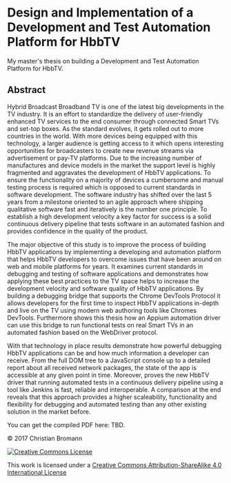 # Design and Implementation of a Development and Test Automation Platform for HbbTV

My master's thesis on building a Development and Test Automation Platform for HbbTV.

## Abstract

Hybrid Broadcast Broadband TV is one of the latest big developments in the TV industry. It is an effort to standardize the delivery of user-friendly enhanced TV services to the end consumer through connected Smart TVs and set-top boxes. As the standard evolves, it gets rolled out to more countries in the world. With more devices being equipped with this technology, a larger audience is getting access to it which opens interesting opportunities for broadcasters to create new revenue streams via advertisement or pay-TV platforms. Due to the increasing number of manufactures and device models in the market the support level is highly fragmented and aggravates the development of HbbTV applications. To ensure the functionality on a majority of devices a cumbersome and manual testing process is required which is opposed to current standards in software development. The software industry has shifted over the last 5 years from a milestone oriented to an agile approach where shipping qualitative software fast and iteratively is the number one principle. To establish a high development velocity a key factor for success is a solid continuous delivery pipeline that tests software in an automated fashion and provides confidence in the quality of the product.

The major objective of this study is to improve the process of building HbbTV applications by implementing a developing and automation platform that helps HbbTV developers to overcome issues that have been around on web and mobile platforms for years. It examines current standards in debugging and testing of software applications and demonstrates how applying these best practices to the TV space helps to increase the development velocity and software quality of HbbTV applications. By building a debugging bridge that supports the Chrome DevTools Protocol it allows developers for the first time to inspect HbbTV applications in-depth and live on the TV using modern web authoring tools like Chromes DevTools. Furthermore shows this thesis how an Appium automation driver can use this bridge to run functional tests on real Smart TVs in an automated fashion based on the WebDriver protocol.

With that technology in place results demonstrate how powerful debugging HbbTV applications can be and how much information a developer can receive. From the full DOM tree to a JavaScript console up to a detailed report about all received network packages, the state of the app is accessible at any given point in time. Moreover, proves the new HbbTV driver that running automated tests in a continuous delivery pipeline using a tool like Jenkins is fast, reliable and interoperable. A comparison at the end reveals that this approach provides a higher scaleability, functionality and flexibility for debugging and automated testing than any other existing solution in the market before.

You can get the compiled PDF here: TBD.

© 2017 Christian Bromann

[![Creative Commons License](http://i.creativecommons.org/l/by-sa/4.0/88x31.png)](http://creativecommons.org/licenses/by-sa/4.0)

This work is licensed under a [Creative Commons Attribution-ShareAlike 4.0 International License](http://creativecommons.org/licenses/by-sa/4.0)
